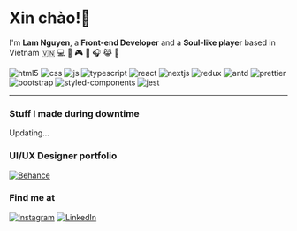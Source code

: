 <h1>Xin chào!👋</h1>
<!--    Colors palette here -->
<!--    https://maketintsandshades.com/#0078D7 -->
<p>I'm <strong>Lam Nguyen</strong>, a <strong>Front-end Developer</strong> and a <strong>Soul-like player</strong> based in Vietnam 🇻🇳 💻 📸 🎮 📖 🎧 😹 🌱 </p>
<p>
   <img alt="html5" src="https://img.shields.io/badge/-HTML5-FF5733?style=flat-square&logo=html5&logoColor=white" />
   <img alt="css" src="https://img.shields.io/badge/-CSS-3349FF?style=flat-square&logo=css3&logoColor=white" />
   <img alt="js" src="https://img.shields.io/badge/-JavaScript-AD9E00?style=flat-square&logo=javascript&logoColor=white" />
   <img alt="typescript" src="https://img.shields.io/badge/-TypeScript-0060ac?style=flat-square&logo=typescript&logoColor=white" />
   <img alt="react" src="https://img.shields.io/badge/-React-05B5CD?style=flat-square&logo=react&logoColor=white" />
   <img alt="nextjs" src="https://img.shields.io/badge/-NextJS-000000?style=flat-square&logo=nextdotjs&logoColor=white" />
   <img alt="redux" src="https://img.shields.io/badge/-Redux-7205CD?style=flat-square&logo=redux&logoColor=white" />    
   <img alt="antd" src="https://img.shields.io/badge/-Antd-DC7AA5?style=flat-square&logo=antdesign&logoColor=white" />
   <img alt="prettier" src="https://img.shields.io/badge/-Prettier-223C4A?style=flat-square&logo=prettier&logoColor=white" />
   <img alt="bootstrap" src="https://img.shields.io/badge/-Bootstrap-6E11BF?style=flat-square&logo=react&logoColor=white" />
   <img alt="styled-components" src="https://img.shields.io/badge/-Styled Components-BFB411?style=flat-square&logo=styledcomponents&logoColor=white" />
   <img alt="jest" src="https://img.shields.io/badge/-Jest-B2697C?style=flat-square&logo=jest&logoColor=white" />
</p>

<hr />

<h3>Stuff I made during downtime</h3>
<p>Updating...</p>

<h3>UI/UX Designer portfolio</h3>
<a href="https://www.behance.net/lamtronn" target="_blank"><img alt="Behance" src="https://img.shields.io/badge/behance-003c6c.svg?&style=for-the-badge&logo=behance&logoColor=white" /></a>

<h3>Find me at</h3>
<a href="https://www.instagram.com/lamtronn" target="_blank"><img alt="Instagram" src="https://img.shields.io/badge/instagram-FF45A7.svg?&style=for-the-badge&logo=instagram&logoColor=white" /></a>
<a href="https://www.linkedin.com/in/lam-nguyen-637829142" target="_blank"><img alt="LinkedIn" src="https://img.shields.io/badge/linkedin-%230077B5.svg?&style=for-the-badge&logo=linkedin&logoColor=white" /></a> 
